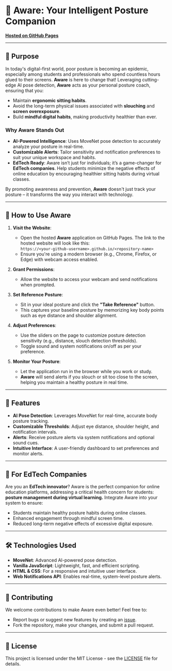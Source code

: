 # 📏 Aware: Your Intelligent Posture Companion

**[Hosted on GitHub Pages](https://<your-github-username>.github.io/<repository-name>)**

---

## 🌟 **Purpose**

In today's digital-first world, poor posture is becoming an epidemic, especially among students and professionals who spend countless hours glued to their screens. **Aware** is here to change that! Leveraging cutting-edge AI pose detection, **Aware** acts as your personal posture coach, ensuring that you:

- Maintain **ergonomic sitting habits**.
- Avoid the long-term physical issues associated with **slouching** and **screen overexposure**.
- Build **mindful digital habits**, making productivity healthier than ever.

### **Why Aware Stands Out**
- **AI-Powered Intelligence**: Uses MoveNet pose detection to accurately analyze your posture in real-time.
- **Customizable Alerts**: Tailor sensitivity and notification preferences to suit your unique workspace and habits.
- **EdTech Ready**: Aware isn’t just for individuals; it’s a game-changer for **EdTech companies**. Help students minimize the negative effects of online education by encouraging healthier sitting habits during virtual classes.

By promoting awareness and prevention, **Aware** doesn't just track your posture – it transforms the way you interact with technology.

---

## 🎯 **How to Use Aware**

1. **Visit the Website**:  
   - Open the hosted **Aware** application on GitHub Pages. The link to the hosted website will look like this:  
     `https://<your-github-username>.github.io/<repository-name>`  
   - Ensure you're using a modern browser (e.g., Chrome, Firefox, or Edge) with webcam access enabled.

2. **Grant Permissions**:  
   - Allow the website to access your webcam and send notifications when prompted.  

3. **Set Reference Posture**:  
   - Sit in your ideal posture and click the **"Take Reference"** button.  
   - This captures your baseline posture by memorizing key body points such as eye distance and shoulder alignment.  

4. **Adjust Preferences**:  
   - Use the sliders on the page to customize posture detection sensitivity (e.g., distance, slouch detection thresholds).  
   - Toggle sound and system notifications on/off as per your preference.  

5. **Monitor Your Posture**:  
   - Let the application run in the browser while you work or study.  
   - **Aware** will send alerts if you slouch or sit too close to the screen, helping you maintain a healthy posture in real time.  

---

## 🚀 **Features**

- **AI Pose Detection**: Leverages MoveNet for real-time, accurate body posture tracking.
- **Customizable Thresholds**: Adjust eye distance, shoulder height, and notification intervals.
- **Alerts**: Receive posture alerts via system notifications and optional sound cues.
- **Intuitive Interface**: A user-friendly dashboard to set preferences and monitor alerts.

---

## 🤝 **For EdTech Companies**

Are you an **EdTech innovator**? Aware is the perfect companion for online education platforms, addressing a critical health concern for students: **posture management during virtual learning.** Integrate Aware into your system to ensure:

- Students maintain healthy posture habits during online classes.
- Enhanced engagement through mindful screen time.
- Reduced long-term negative effects of excessive digital exposure.

---

## 🛠 **Technologies Used**

- **MoveNet**: Advanced AI-powered pose detection.
- **Vanilla JavaScript**: Lightweight, fast, and efficient scripting.
- **HTML & CSS**: For a responsive and intuitive user interface.
- **Web Notifications API**: Enables real-time, system-level posture alerts.

---

## 🙌 **Contributing**

We welcome contributions to make Aware even better! Feel free to:
- Report bugs or suggest new features by creating an [issue](https://github.com/<your-github-username>/<repository-name>/issues).
- Fork the repository, make your changes, and submit a pull request.

---

## 📄 **License**

This project is licensed under the MIT License - see the [LICENSE](LICENSE) file for details.
